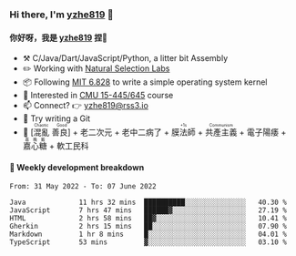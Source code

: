 ### Hi there, I'm [yzhe819](https://github.com/yzhe819) 👋

#### 你好呀，我是 [yzhe819](https://github.com/yzhe819) 捏👋

- :hammer_and_pick: C/Java/Dart/JavaScript/Python, a litter bit Assembly
- :pencil2: Working with [Natural Selection Labs](https://github.com/NaturalSelectionLabs)
- 📦 Following [MIT 6.828](https://pdos.csail.mit.edu/6.828/2018/overview.html) to write a simple operating system kernel
- 🧪 Interested in [CMU 15-445/645](https://15445.courses.cs.cmu.edu/fall2020/) course
- 📫 Connect? 👉 yzhe819@rss3.io
- 🌟 Try writing a Git
- 🔑 <ruby>[混亂 善良]<rp>（</rp><rt>Chaotic Good</rt><rp>）</rp></ruby> + 老二次元 + 老中二病了 + <ruby>膜法師<rp>（</rp><rt>+1s</rt><rp>）</rp></ruby> +  <ruby>共產主義<rp>（</rp><rt>Communism</rt><rp>）</rp></ruby> + 電子陽痿 + <ruby>嘉心糖<rp>（</rp><rt>嘉晚飯</rt><rp>）</rp></ruby> + 軟工民科



#### 📝 Weekly development breakdown

<!--START_SECTION:waka-->

```text
From: 31 May 2022 - To: 07 June 2022

Java             11 hrs 32 mins  ██████████░░░░░░░░░░░░░░░   40.30 %
JavaScript       7 hrs 47 mins   ██████▓░░░░░░░░░░░░░░░░░░   27.19 %
HTML             2 hrs 58 mins   ██▓░░░░░░░░░░░░░░░░░░░░░░   10.41 %
Gherkin          2 hrs 15 mins   ██░░░░░░░░░░░░░░░░░░░░░░░   07.90 %
Markdown         1 hr 8 mins     █░░░░░░░░░░░░░░░░░░░░░░░░   04.01 %
TypeScript       53 mins         ▓░░░░░░░░░░░░░░░░░░░░░░░░   03.10 %
```

<!--END_SECTION:waka-->



